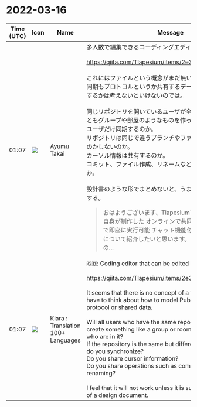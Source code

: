 # 2022-03-16

|Time (UTC)|Icon|Name|Message|
|---|---|---|---|
|01:07|![](https://avatars.slack-edge.com/2021-11-13/2734732574129_8d1b9fea40457c8d0a44_72.png)|Ayumu Takai|多人数で編集できるコーディングエディタ<br><br><https://qiita.com/Tlapesium/items/2e365c975d3026df5b18><br><br>これにはファイルという概念がまだ無いようだけれど、Pubの同期もプロトコルというか共有するデータのモデリングをどうするかは考えないといけないのでは。<br><br>同じリポジトリを開いているユーザが全員同期するのか、それともグループや部屋のようなものを作ってそこに参加しているユーザだけ同期するのか。<br>リポジトリは同じで違うブランチやファイルだったら同期するのかしないのか。<br>カーソル情報は共有するのか。<br>コミット、ファイル作成、リネームなどの操作は共有するのか。<br><br>設計書のような形でまとめないと、うまくいかないような気がする。<br><blockquote>おはようございます、Tlapesiumです。 今回の記事では自身が制作した オンラインで共同編集可能 環境構築無しで即座に実行可能 チャット機能付き なテキストエディタについて紹介したいと思います。 もしよろしければ、この...</blockquote>|
|01:07|![](https://avatars.slack-edge.com/2021-08-02/2324149410423_2aa7423c4133ecb9f168_72.png)|Kiara : Translation 100+ Languages|🇬🇧: Coding editor that can be edited by many people<br><br><https://qiita.com/Tlapesium/items/2e365c975d3026df5b18><br><br>It seems that there is no concept of a file yet, but I think we have to think about how to model Pub synchronization as a protocol or shared data.<br><br>Will all users who have the same repository sync, or will they create something like a group or room and sync only those who are in it?<br>If the repository is the same but different branches and files, do you synchronize?<br>Do you share cursor information?<br>Do you share operations such as commit, file creation, and renaming?<br><br>I feel that it will not work unless it is summarized in the form of a design document.|
